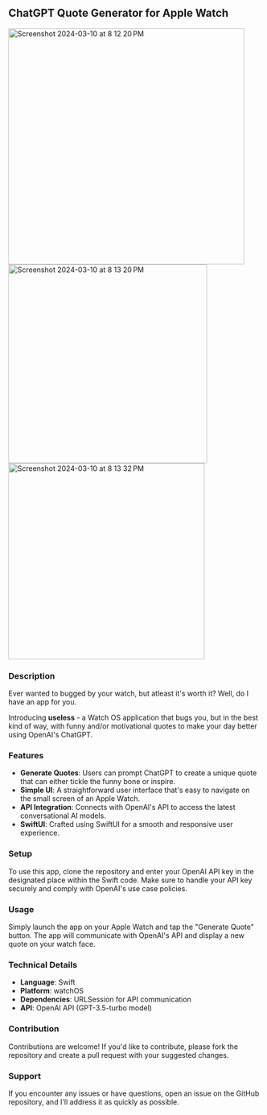  ## ChatGPT Quote Generator for Apple Watch
<img width="469" alt="Screenshot 2024-03-10 at 8 12 20 PM" src="https://github.com/denisltatar/useless/assets/17160832/4f6886f6-cebc-423b-ad2a-6a5a1b21174b">
<img width="395" alt="Screenshot 2024-03-10 at 8 13 20 PM" src="https://github.com/denisltatar/useless/assets/17160832/7665c4f6-4a12-4ac9-9efc-bcc554d1477e">
<img width="390" alt="Screenshot 2024-03-10 at 8 13 32 PM" src="https://github.com/denisltatar/useless/assets/17160832/c0a0af90-2144-4c0d-944f-f3ae55eeffc5">


### Description
Ever wanted to bugged by your watch, but atleast it's worth it? Well, do I have an app for you. 

Introducing **useless** - a Watch OS application that bugs you, but in the best kind of way, with funny and/or motivational quotes to make your day better using OpenAI's ChatGPT.

### Features
- **Generate Quotes**: Users can prompt ChatGPT to create a unique quote that can either tickle the funny bone or inspire.
- **Simple UI**: A straightforward user interface that's easy to navigate on the small screen of an Apple Watch.
- **API Integration**: Connects with OpenAI's API to access the latest conversational AI models.
- **SwiftUI**: Crafted using SwiftUI for a smooth and responsive user experience.

### Setup
To use this app, clone the repository and enter your OpenAI API key in the designated place within the Swift code. Make sure to handle your API key securely and comply with OpenAI's use case policies.

### Usage
Simply launch the app on your Apple Watch and tap the "Generate Quote" button. The app will communicate with OpenAI's API and display a new quote on your watch face.

### Technical Details
- **Language**: Swift
- **Platform**: watchOS
- **Dependencies**: URLSession for API communication
- **API**: OpenAI API (GPT-3.5-turbo model)

### Contribution
Contributions are welcome! If you'd like to contribute, please fork the repository and create a pull request with your suggested changes.

### Support
If you encounter any issues or have questions, open an issue on the GitHub repository, and I'll address it as quickly as possible.
